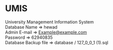 # UMIS
University Management Information System
<br />
Database Name => hewad
<br />
Admin E-mail => Example@example.com
<br />
Password => 62940835
<br />
Database Backup file => database / 127_0_0_1 (1).sql
